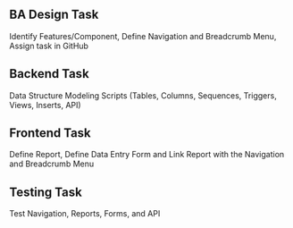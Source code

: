 ## BA Design Task
Identify Features/Component, Define Navigation and Breadcrumb Menu, Assign task in GitHub


## Backend Task
Data Structure Modeling Scripts (Tables, Columns, Sequences, Triggers, Views, Inserts, API)



## Frontend Task
Define Report, Define Data Entry Form and Link Report with the Navigation and Breadcrumb Menu


## Testing Task
Test Navigation, Reports, Forms, and API
